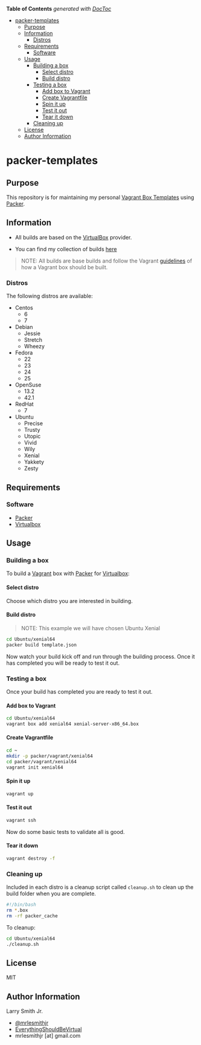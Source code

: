<!-- START doctoc generated TOC please keep comment here to allow auto update -->

<!-- DON'T EDIT THIS SECTION, INSTEAD RE-RUN doctoc TO UPDATE -->

**Table of Contents**  _generated with [DocToc](https://github.com/thlorenz/doctoc)_

-   [packer-templates](#packer-templates)
    -   [Purpose](#purpose)
    -   [Information](#information)
        -   [Distros](#distros)
    -   [Requirements](#requirements)
        -   [Software](#software)
    -   [Usage](#usage)
        -   [Building a box](#building-a-box)
            -   [Select distro](#select-distro)
            -   [Build distro](#build-distro)
        -   [Testing a box](#testing-a-box)
            -   [Add box to Vagrant](#add-box-to-vagrant)
            -   [Create Vagrantfile](#create-vagrantfile)
            -   [Spin it up](#spin-it-up)
            -   [Test it out](#test-it-out)
            -   [Tear it down](#tear-it-down)
        -   [Cleaning up](#cleaning-up)
    -   [License](#license)
    -   [Author Information](#author-information)

<!-- END doctoc generated TOC please keep comment here to allow auto update -->

# packer-templates

## Purpose

This repository is for maintaining my personal
[Vagrant Box Templates](https://github.com/mrlesmithjr/vagrant-box-templates)
using [Packer](https://www.packer.io).

## Information

-   All builds are based on the [VirtualBox](https://www.virtualbox.org) provider.

-   You can find my collection of builds [here](https://atlas.hashicorp.com/mrlesmithjr)

> NOTE: All builds are base builds and follow the Vagrant [guidelines](https://www.vagrantup.com/docs/boxes/base.html) of how a Vagrant
> box should be built.

### Distros

The following distros are available:

-   Centos
    -   6
    -   7
-   Debian
    -   Jessie
    -   Stretch
    -   Wheezy
-   Fedora
    -   22
    -   23
    -   24
    -   25
-   OpenSuse
    -   13.2
    -   42.1
-   RedHat
    -   7
-   Ubuntu
    -   Precise
    -   Trusty
    -   Utopic
    -   Vivid
    -   Wily
    -   Xenial
    -   Yakkety
    -   Zesty

## Requirements

### Software

-   [Packer](https://www.packer.io)
-   [Virtualbox](https://www.virtualbox.org)

## Usage

### Building a box

To build a [Vagrant](https://www.vagrantup.com) box with [Packer](https://packer.io)
for [Virtualbox](https://www.virtualbox.org):

#### Select distro

Choose which distro you are interested in building.

#### Build distro

> NOTE: This example we will have chosen Ubuntu Xenial

```bash
cd Ubuntu/xenial64
packer build template.json
```

Now watch your build kick off and run through the building process. Once it has
completed you will be ready to test it out.

### Testing a box

Once your build has completed you are ready to test it out.

#### Add box to Vagrant

```bash
cd Ubuntu/xenial64
vagrant box add xenial64 xenial-server-x86_64.box
```

#### Create Vagrantfile

```bash
cd ~
mkdir -p packer/vagrant/xenial64
cd packer/vagrant/xenial64
vagrant init xenial64
```

#### Spin it up

```bash
vagrant up
```

#### Test it out

```bash
vagrant ssh
```

Now do some basic tests to validate all is good.

#### Tear it down

```bash
vagrant destroy -f
```

### Cleaning up

Included in each distro is a cleanup script called `cleanup.sh` to clean up the
build folder when you are complete.

```bash
#!/bin/bash
rm *.box
rm -rf packer_cache
```

To cleanup:

```bash
cd Ubuntu/xenial64
./cleanup.sh
```

## License

MIT

## Author Information

Larry Smith Jr.

-   [@mrlesmithjr](https://www.twitter.com/mrlesmithjr)
-   [EverythingShouldBeVirtual](http://everythingshouldbevirtual.com)
-   mrlesmithjr [at] gmail.com
